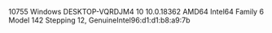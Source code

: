 10755 Windows DESKTOP-VQRDJM4 10 10.0.18362 AMD64 Intel64 Family 6 Model 142 Stepping 12, GenuineIntel96:d1:d1:b8:a9:7b